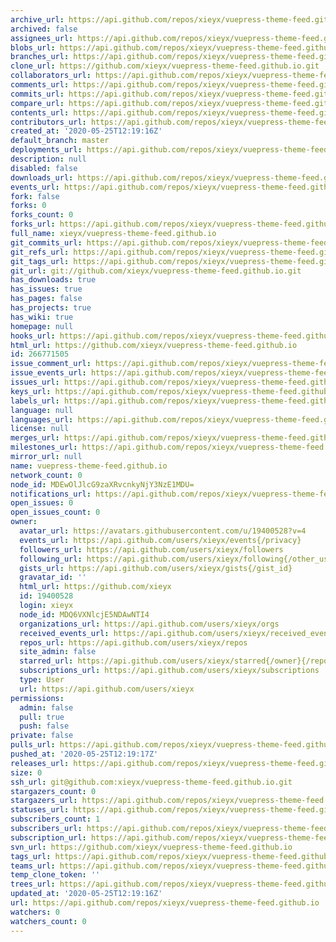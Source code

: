 ```yaml
---
archive_url: https://api.github.com/repos/xieyx/vuepress-theme-feed.github.io/{archive_format}{/ref}
archived: false
assignees_url: https://api.github.com/repos/xieyx/vuepress-theme-feed.github.io/assignees{/user}
blobs_url: https://api.github.com/repos/xieyx/vuepress-theme-feed.github.io/git/blobs{/sha}
branches_url: https://api.github.com/repos/xieyx/vuepress-theme-feed.github.io/branches{/branch}
clone_url: https://github.com/xieyx/vuepress-theme-feed.github.io.git
collaborators_url: https://api.github.com/repos/xieyx/vuepress-theme-feed.github.io/collaborators{/collaborator}
comments_url: https://api.github.com/repos/xieyx/vuepress-theme-feed.github.io/comments{/number}
commits_url: https://api.github.com/repos/xieyx/vuepress-theme-feed.github.io/commits{/sha}
compare_url: https://api.github.com/repos/xieyx/vuepress-theme-feed.github.io/compare/{base}...{head}
contents_url: https://api.github.com/repos/xieyx/vuepress-theme-feed.github.io/contents/{+path}
contributors_url: https://api.github.com/repos/xieyx/vuepress-theme-feed.github.io/contributors
created_at: '2020-05-25T12:19:16Z'
default_branch: master
deployments_url: https://api.github.com/repos/xieyx/vuepress-theme-feed.github.io/deployments
description: null
disabled: false
downloads_url: https://api.github.com/repos/xieyx/vuepress-theme-feed.github.io/downloads
events_url: https://api.github.com/repos/xieyx/vuepress-theme-feed.github.io/events
fork: false
forks: 0
forks_count: 0
forks_url: https://api.github.com/repos/xieyx/vuepress-theme-feed.github.io/forks
full_name: xieyx/vuepress-theme-feed.github.io
git_commits_url: https://api.github.com/repos/xieyx/vuepress-theme-feed.github.io/git/commits{/sha}
git_refs_url: https://api.github.com/repos/xieyx/vuepress-theme-feed.github.io/git/refs{/sha}
git_tags_url: https://api.github.com/repos/xieyx/vuepress-theme-feed.github.io/git/tags{/sha}
git_url: git://github.com/xieyx/vuepress-theme-feed.github.io.git
has_downloads: true
has_issues: true
has_pages: false
has_projects: true
has_wiki: true
homepage: null
hooks_url: https://api.github.com/repos/xieyx/vuepress-theme-feed.github.io/hooks
html_url: https://github.com/xieyx/vuepress-theme-feed.github.io
id: 266771505
issue_comment_url: https://api.github.com/repos/xieyx/vuepress-theme-feed.github.io/issues/comments{/number}
issue_events_url: https://api.github.com/repos/xieyx/vuepress-theme-feed.github.io/issues/events{/number}
issues_url: https://api.github.com/repos/xieyx/vuepress-theme-feed.github.io/issues{/number}
keys_url: https://api.github.com/repos/xieyx/vuepress-theme-feed.github.io/keys{/key_id}
labels_url: https://api.github.com/repos/xieyx/vuepress-theme-feed.github.io/labels{/name}
language: null
languages_url: https://api.github.com/repos/xieyx/vuepress-theme-feed.github.io/languages
license: null
merges_url: https://api.github.com/repos/xieyx/vuepress-theme-feed.github.io/merges
milestones_url: https://api.github.com/repos/xieyx/vuepress-theme-feed.github.io/milestones{/number}
mirror_url: null
name: vuepress-theme-feed.github.io
network_count: 0
node_id: MDEwOlJlcG9zaXRvcnkyNjY3NzE1MDU=
notifications_url: https://api.github.com/repos/xieyx/vuepress-theme-feed.github.io/notifications{?since,all,participating}
open_issues: 0
open_issues_count: 0
owner:
  avatar_url: https://avatars.githubusercontent.com/u/19400528?v=4
  events_url: https://api.github.com/users/xieyx/events{/privacy}
  followers_url: https://api.github.com/users/xieyx/followers
  following_url: https://api.github.com/users/xieyx/following{/other_user}
  gists_url: https://api.github.com/users/xieyx/gists{/gist_id}
  gravatar_id: ''
  html_url: https://github.com/xieyx
  id: 19400528
  login: xieyx
  node_id: MDQ6VXNlcjE5NDAwNTI4
  organizations_url: https://api.github.com/users/xieyx/orgs
  received_events_url: https://api.github.com/users/xieyx/received_events
  repos_url: https://api.github.com/users/xieyx/repos
  site_admin: false
  starred_url: https://api.github.com/users/xieyx/starred{/owner}{/repo}
  subscriptions_url: https://api.github.com/users/xieyx/subscriptions
  type: User
  url: https://api.github.com/users/xieyx
permissions:
  admin: false
  pull: true
  push: false
private: false
pulls_url: https://api.github.com/repos/xieyx/vuepress-theme-feed.github.io/pulls{/number}
pushed_at: '2020-05-25T12:19:17Z'
releases_url: https://api.github.com/repos/xieyx/vuepress-theme-feed.github.io/releases{/id}
size: 0
ssh_url: git@github.com:xieyx/vuepress-theme-feed.github.io.git
stargazers_count: 0
stargazers_url: https://api.github.com/repos/xieyx/vuepress-theme-feed.github.io/stargazers
statuses_url: https://api.github.com/repos/xieyx/vuepress-theme-feed.github.io/statuses/{sha}
subscribers_count: 1
subscribers_url: https://api.github.com/repos/xieyx/vuepress-theme-feed.github.io/subscribers
subscription_url: https://api.github.com/repos/xieyx/vuepress-theme-feed.github.io/subscription
svn_url: https://github.com/xieyx/vuepress-theme-feed.github.io
tags_url: https://api.github.com/repos/xieyx/vuepress-theme-feed.github.io/tags
teams_url: https://api.github.com/repos/xieyx/vuepress-theme-feed.github.io/teams
temp_clone_token: ''
trees_url: https://api.github.com/repos/xieyx/vuepress-theme-feed.github.io/git/trees{/sha}
updated_at: '2020-05-25T12:19:16Z'
url: https://api.github.com/repos/xieyx/vuepress-theme-feed.github.io
watchers: 0
watchers_count: 0
---
```


